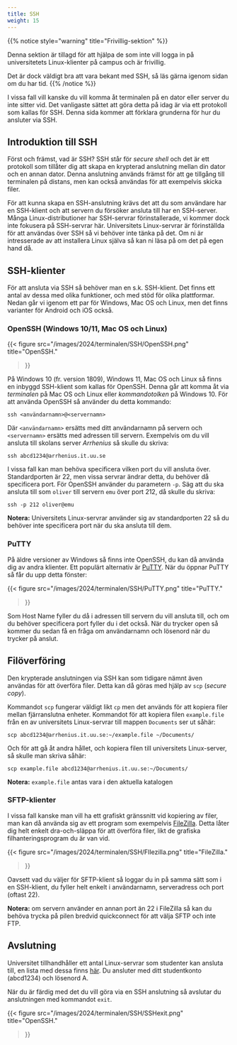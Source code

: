 ```yaml
---
title: SSH
weight: 15
---
```


{{% notice style="warning" title="Frivillig-sektion" %}}

Denna sektion är tillagd för att hjälpa de som inte vill logga in på universitetets Linux-klienter på campus och är frivillig.

Det är dock väldigt bra att vara bekant med SSH, så läs gärna igenom sidan om du har tid.
{{% /notice %}}

I vissa fall vill kanske du vill komma åt terminalen på en dator eller server du inte sitter vid. Det vanligaste sättet
att göra detta på idag är via ett protokoll som kallas för SSH. Denna sida kommer att förklara grunderna för
hur du ansluter via SSH.

## Introduktion till SSH

Först och främst, vad är SSH? SSH står för *secure shell* och det är 
ett protokoll som tillåter dig att skapa en krypterad anslutning mellan din dator
och en annan dator. Denna anslutning används främst för att ge tillgång till terminalen
på distans, men kan också användas för att exempelvis skicka filer.

För att kunna skapa en SSH-anslutning krävs det att du som användare har en SSH-klient och att servern du försöker
ansluta till har en SSH-server. Många Linux-distributioner har SSH-servrar förinstallerade, vi kommer dock inte fokusera
på SSH-servrar här. Universitets Linux-servrar är förinställda för att användas över SSH så vi behöver inte tänka på det.
Om ni är intresserade av att installera Linux själva så kan ni läsa på om det på egen hand då.

## SSH-klienter

För att ansluta via SSH så behöver man en s.k. SSH-klient. Det finns ett antal av dessa med 
olika funktioner, och med stöd för olika plattformar. Nedan går vi igenom ett par för Windows,
Mac OS och Linux, men det finns varianter för Android och iOS också.

### OpenSSH (Windows 10/11, Mac OS och Linux)

{{< figure 
    src="/images/2024/terminalen/SSH/OpenSSH.png" 
    title="OpenSSH." 
>}}

På Windows 10 (fr. version 1809), Windows 11, Mac OS och Linux så finns en inbyggd SSH-klient som kallas för OpenSSH. Denna 
går att komma åt via *terminalen* på Mac OS och Linux eller *kommandotolken* på Windows 10. 
För att använda OpenSSH så använder du detta kommando:

``` shell
ssh <användarnamn>@<servernamn>
```

Där `<användarnamn>` ersätts med ditt användarnamn på servern och `<servernamn>` 
ersätts med adressen till servern. Exempelvis om du vill ansluta till skolans
server *Arrhenius* så skulle du skriva:

``` shell
ssh abcd1234@arrhenius.it.uu.se
```

I vissa fall kan man behöva specificera vilken port du vill ansluta över. Standardporten 
är 22, men vissa servrar ändrar detta, du behöver då specificera port. För OpenSSH
använder du parametern `-p`. Säg att du ska ansluta till som `oliver` till servern
`emu` över port 212, då skulle du skriva:

``` shell
ssh -p 212 oliver@emu
```

**Notera:** Universitets Linux-servrar använder sig av standardporten 22 så du behöver inte specificera port när du ska ansluta till dem.

### PuTTY

På äldre versioner av Windows så finns inte OpenSSH, du kan då
använda dig av andra klienter. Ett populärt alternativ är [PuTTY](https://www.chiark.greenend.org.uk/~sgtatham/putty/latest.html).
När du öppnar PuTTY så får du upp detta fönster:

{{< figure 
    src="/images/2024/terminalen/SSH/PuTTY.png" 
    title="PuTTY." 
>}}

Som Host Name fyller du då i adressen till servern du vill ansluta till, och om du behöver specificera port
fyller du i det också. När du trycker open så kommer du sedan få en fråga om användarnamn och lösenord när
du trycker på anslut.

## Filöverföring

Den krypterade anslutningen via SSH kan som tidigare nämnt även användas för att överföra filer.
Detta kan då göras med hjälp av `scp` (*secure copy*). 

Kommandot `scp` fungerar väldigt likt `cp` men det används för att kopiera filer mellan 
fjärranslutna enheter. Kommandot för att kopiera filen `example.file` från en av universitets 
Linux-servrar till mappen `Documents` ser ut såhär:

``` shell
scp abcd1234@arrhenius.it.uu.se:~/example.file ~/Documents/
```

Och för att gå åt andra hållet, och kopiera filen till universitets Linux-server, så skulle
man skriva såhär:

``` shell
scp example.file abcd1234@arrhenius.it.uu.se:~/Documents/
```

**Notera:** `example.file` antas vara i den aktuella katalogen

### SFTP-klienter

I vissa fall kanske man vill ha ett grafiskt gränssnitt vid kopiering av filer, 
man kan då använda sig av ett program som exempelvis [FileZilla](https://filezilla-project.org/).
Detta låter dig helt enkelt dra-och-släppa för att överföra filer, likt de grafiska filhanteringsprogram du
är van vid.

{{< figure 
    src="/images/2024/terminalen/SSH/FIlezilla.png" 
    title="FileZilla." 
>}}

Oavsett vad du väljer för SFTP-klient så loggar du in på samma sätt som i en SSH-klient,
du fyller helt enkelt i användarnamn, serveradress och port (oftast 22).

**Notera:** om servern använder en annan port än 22 i FileZilla så kan du behöva trycka på
pilen bredvid quickconnect för att välja SFTP och inte FTP.

## Avslutning

Universitet tillhandhåller ett antal Linux-servrar som studenter kan ansluta till, 
en lista med dessa finns [här](http://www.it.uu.se/datordrift/maskinpark/linux).
Du ansluter med ditt studentkonto (abcd1234) och lösenord A.

När du är färdig med det du vill göra via en SSH anslutning så avslutar du anslutningen med
kommandot `exit`.

{{< figure 
    src="/images/2024/terminalen/SSH/SSHexit.png" 
    title="OpenSSH." 
>}}
